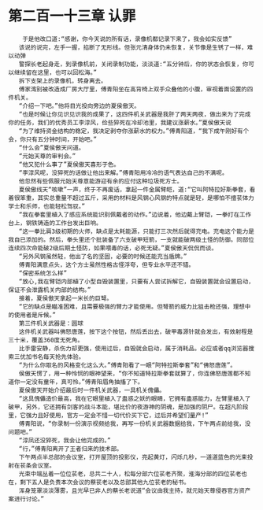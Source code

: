 # 第二百一十三章 认罪
        于是他改口道:“感谢，你今天说的所有话，录像机都记录下来了，我会如实反馈”
       该说的说完，左手一握，掐断了无形线。但张元清身体仍未恢复，关节像是生锈了一样，难以动弹
       警探长老起身走，到录像机前，关闭录制功能，淡淡道:“五分钟后，你的状态会恢复，你可以继续留在这里，也可以回松海。”
       拆下支架上的录像机，转身离去。
       傅家湾别被改造成厂房大厅里，傅青阳坐在高背椅上双手众叠他的小腹，审视着面设置的四件机关。
       “介绍一下吧。”他将目光投向旁边的夏侯傲天。
       “也是时候让你见识见识我的成果了，这四件机关武器是我肝了两天两夜，做出来为了完成你的任务，我们的优秀员工李淳风，俭些猝死在冷却池里，我建议涨薪水。”夏侯傲天说
       “为了维持资金结构的稳定，我决定剥夺你涨薪水的权力。”傅青阳道，“我下成午刚好有个会，你只有五分钟时间，开始吧。”
       “什么会”夏侯傲天问道。
       “元始天尊的审判会。”
       “他又犯什么事了”夏侯傲天喜形于色。
       “李淳风呢，没猝死的话做让他出来解。”傅青阳用冷冷的语气表达自己的不满呢。
       他忽然有些佩服元始天尊意能游迎有余的应付这种垃圾死方士。
       夏侯傲线天“咳嗽”一声，终于不再废话，拿起一件金属臂皑，道:“它叫阿特拉好斯拳套，看着很笨重，其实总重量不超过五斤，采用的材料是风钢心风钢的特点就是轻，是哪怕不擅苌体力学士和乐师，也能轻松驾驭。”
       “我在拳套里植入了感应系统能识别佩戴者的动作。”边说着，他边戴上臂铠，一拳打在工作台上，钢铁铸造的工作台发出巨响。
       “这一拳比肩3级初期的火师，缺点是太耗能源，只能打三次然后就得充电。充电这个能力是我自已添加的。然后，拳头里还个批装备了六支破甲短箭，一支就能破两级土怪的防御。同部位连续四次命能破2级后期土怪防，如果喂毒的话，必死无疑。”夏侯傲天侃侃而谈。
       “另外风钢虽然轻，他出了名的坚固，必要的时候还能充当盾牌。”
       傅青阳满意点头，这个方士虽然性格古怪浮夸，但专业水平还不错。
       “保密系统怎么样”
       “放心,我在臂铠内部植了小型自毁装置里，只要有人尝试拆解它，自毁装置就会设置启动，保证不会泄露机关内部的结构。”
       接着，夏侯傲天拿起一米长的巨弩。
       “它的缺点是瞄准困难，且需要极强的臂力才能使用。但弩箭的威力比狙击枪还强，理想中的使用者是斥候。”
       第三件机关武器是：圆球
       这件机关武器叫佛怒唐莲，按下这个按钮，然后丢出去，破甲毒源针就会发出，有效射程是三十米，覆盖360度无死角。
       比手雷安静，杀伤力却更强，使用过后，自毁就会启动，属于消耗品。必应或者qq浏览器搜索三优加书名每天抢先体验。
       “为什么你取名的风格变化这么大。”傅青阳看了一眼“阿特拉斯拳套”和“佛怒唐莲”。
       侯傲天愣了，用一种怜悯的眼神望来，“你不知道特拉斯拳套就算了，你连佛怒唐莲都不知道你一定没有童年，真可怜。”傅青阳眉角抽搐了下。
       夏侯傲天开始介绍最后时一件机关武器，一具机关傀儡。
       “这具傀儡造价最高，我在它眼里植入了蛊惑之妖的眼睛，它拥有蛊惑能力，左臂里植入了破甲，另外，它还拥有剑客的战斗本能，堪比价的夜游神的阴魂，是加强的阴尸。在超凡阶段里，它强力且好使用，官方一定会不惜一切代价买下它，过后并希望们量产!”
       傅青阳说，“你录制一份演示视频给我，再写一份机关武器数据给我，下午两点前给我，没问题吧。”
       “淳凤还没猝死，我会让他完成的。”
       “行，”傅青阳离开了王者归来的技术部。
       下午两点半总部的会议室，打开屋顶的投影仪，亮起黄灯，闪烁几秒，一道道蓝色的光束投射在苌条会议室。
       光束中端丛着一位位苌老，总共二十人，松每分部六位苌老齐聚，淮海分部的四位苌老也在，剩下五人是负责本次会议的蔡苌老以及总部其他九位苌老的秘书。
       浑身笼罩淡淡薄雾，且光早已非人的蔡长老说道“会议由我主持，就元始天尊侵吞官方资产案进行讨论。”